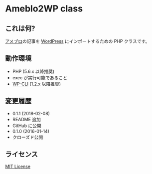 # Ameblo2WP class

## これは何?

[アメブロ](https://ameblo.jp/)の記事を [WordPress](https://wordpress.org/) にインポートするための PHP クラスです。

## 動作環境

* PHP (5.6.x 以降推奨)
 * exec が実行可能であること
* [WP-CLI](http://wp-cli.org/) (1.2.x 以降推奨)

## 変更履歴

* 0.1.1 (2018-02-08)
 * README 追加
 * GitHub に公開
* 0.1.0 (2016-01-14)
 * クローズド公開

## ライセンス

[MIT License](http://opensource.org/licenses/mit-license.php)